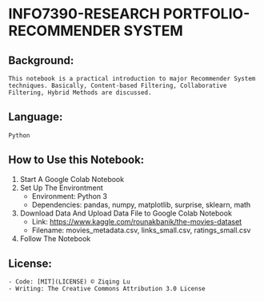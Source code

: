 # INFO7390-RESEARCH PORTFOLIO-RECOMMENDER SYSTEM

## Background: 
	This notebook is a practical introduction to major Recommender System techniques. Basically, Content-based Filtering, Collaborative Filtering, Hybrid Methods are discussed. 

## Language: 
	Python

## How to Use this Notebook:
1. Start A Google Colab Notebook
2. Set Up The Environtment
	- Environment: Python 3 
	- Dependencies: pandas, numpy, matplotlib, surprise, sklearn, math
3. Download Data And Upload Data File to Google Colab Notebook
	- Link: https://www.kaggle.com/rounakbanik/the-movies-dataset
	- Filename: movies_metadata.csv, links_small.csv, ratings_small.csv
4. Follow The Notebook

## License: 
	- Code: [MIT](LICENSE) © Ziqing Lu
	- Writing: The Creative Commons Attribution 3.0 License


